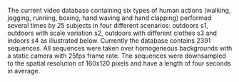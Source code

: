 The current video database containing six types of human actions (walking, jogging, running, boxing, hand waving and hand clapping) performed several times by 25 subjects in four different scenarios: outdoors s1, outdoors with scale variation s2, outdoors with different clothes s3 and indoors s4 as illustrated below. Currently the database contains 2391 sequences. All sequences were taken over homogeneous backgrounds with a static camera with 25fps frame rate. The sequences were downsampled to the spatial resolution of 160x120 pixels and have a length of four seconds in average.
